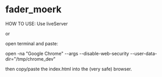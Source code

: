 # fader_moerk

HOW TO USE: 
Use liveServer

or

open terminal and paste: 

open -na "Google Chrome" --args --disable-web-security --user-data-dir="/tmp/chrome_dev"

then copy/paste the index.html into the (very safe) browser.
